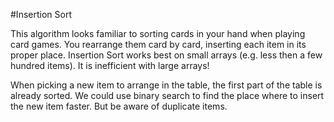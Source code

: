 #Insertion Sort

This algorithm looks familiar to sorting cards in your hand when playing card games. You rearrange them card by card, inserting each item in its proper place. Insertion Sort works best on small arrays (e.g. less then a few hundred items). It is inefficient with large arrays!

When picking a new item to arrange in the table, the first part of the table is already sorted. We could use binary search to find the place where to insert the new item faster. But be aware of duplicate items.